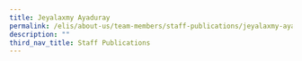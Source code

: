 ```yaml
---
title: Jeyalaxmy Ayaduray
permalink: /elis/about-us/team-members/staff-publications/jeyalaxmy-ayaduray/
description: ""
third_nav_title: Staff Publications
---
```


